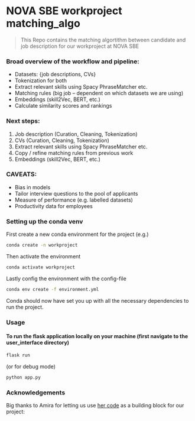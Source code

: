 # NOVA SBE workproject matching_algo
> This Repo contains the matching algortithm between candidate and job description for our workproject at NOVA SBE

### Broad overview of the workflow and pipeline:
* Datasets: {job descriptions, CVs}
* Tokenization for both
* Extract relevant skills using Spacy PhraseMatcher etc.
* Matching rules (big job – dependent on which datasets we are using)
* Embeddings (skill2Vec, BERT, etc.)
* Calculate similarity scores and rankings


### Next steps:
1. Job description (Curation, Cleaning, Tokenization)
2. CVs (Curation, Cleaning, Tokenization)
3. Extract relevant skills using Spacy PhraseMatcher etc.
4. Copy / refine matching rules from previous work
5. Embeddings (skill2Vec, BERT, etc.)


### CAVEATS:
 * Bias in models
 * Tailor interview questions to the pool of applicants
 * Measure of performance (e.g. labelled datasets)
 * Productivity data for employees



### Setting up the conda venv
First create a new conda environment for the project (e.g.)
```bash
conda create -n workproject
```
Then activate the environment
```bash
conda activate workproject
```
Lastly config the environment with the config-file
```bash
conda env create -f environment.yml
```
Conda should now have set you up with all the necessary dependencies to run the project.

### Usage
#### To run the flask application locally on your machine (first navigate to the user_interface directory)
```bash
flask run
```
(or for debug mode)
```bash
python app.py
```

### Acknowledgements
Big thanks to Amira for letting us use [her code](https://github.com/amiradridi/Job-Resume-Matching) as a building block for our project:
